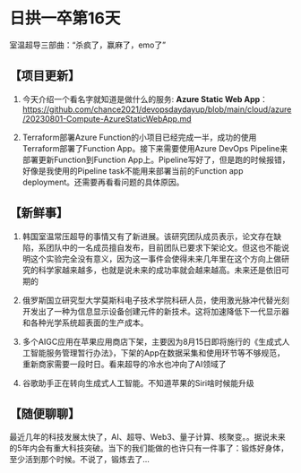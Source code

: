 # 日拱一卒第16天

室温超导三部曲：“杀疯了，赢麻了，emo了”


## 【项目更新】

1. 今天介绍一个看名字就知道是做什么的服务: **Azure Static Web App**：https://github.com/chance2021/devopsdaydayup/blob/main/cloud/azure/20230801-Compute-AzureStaticWebApp.md

2. Terraform部署Azure Function的小项目已经完成一半，成功的使用Terraform部署了Function App。接下来需要使用Azure DevOps Pipeline来部署更新Function到Function App上。Pipeline写好了，但是跑的时候报错，好像是我使用的Pipeline task不能用来部署当前的Function app deployment。还需要再看看问题的具体原因。


## 【新鲜事】
1. 韩国室温常压超导的事情又有了新进展。该研究团队成员表示，论文存在缺陷，系团队中的一名成员擅自发布，目前团队已要求下架论文。但这也不能说明这个实验完全没有意义，因为这一事件会使得未来几年里在这个方向上做研究的科学家越来越多，也就是说未来的成功率就会越来越高。未来还是依旧可期的

2. 俄罗斯国立研究型大学莫斯科电子技术学院科研人员，使用激光脉冲代替光刻开发出了一种为信息显示设备创建元件的新技术。这将加速降低下一代显示器和各种光学系统超表面的生产成本。

3. 多个AIGC应用在苹果应用商店下架，主要因为8月15日即将施行的《生成式人工智能服务管理暂行办法》，下架的App在数据采集和使用环节等不够规范，重新商家需要一段时日。看来超导的冷水也冲向了AI领域了

4. 谷歌助手正在转向生成式人工智能。不知道苹果的Siri啥时候能升级
  
## 【随便聊聊】
最近几年的科技发展太快了，AI、超导、Web3、量子计算、核聚变。。据说未来的5年内会有重大科技突破。当下的我们能做的也许只有一件事了：锻炼好身体，至少活到那个时候。不说了，锻炼去了...
